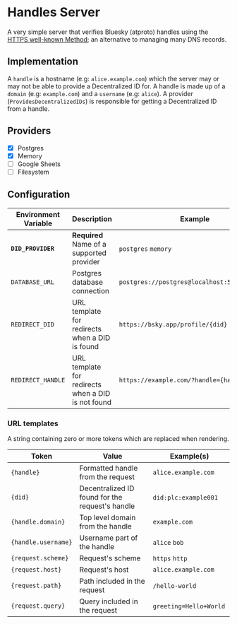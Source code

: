 # Handles Server

A very simple server that verifies Bluesky (atproto) handles using the
[HTTPS well-known Method][atproto/resolution/well-known]; an alternative to
managing many DNS records.

## Implementation

A `handle` is a hostname (e.g: `alice.example.com`) which the server may or may
not be able to provide a Decentralized ID for. A handle is made up of a `domain`
(e.g: `example.com`) and a `username` (e.g: `alice`). A provider 
(`ProvidesDecentralizedIDs`) is responsible for getting a Decentralized ID from 
a handle.

## Providers

- [x] Postgres
- [x] Memory
- [ ] Google Sheets
- [ ] Filesystem

## Configuration

| Environment Variable | Description | Example |
| -- | -- | -- |
| **`DID_PROVIDER`** | **Required** Name of a supported provider | `postgres` `memory` |
| `DATABASE_URL` | Postgres database connection | `postgres://postgres@localhost:5432/handles` |
| `REDIRECT_DID` | URL template for redirects when a DID is found | `https://bsky.app/profile/{did}` | 
| `REDIRECT_HANDLE` | URL template for redirects when a DID is not found | `https://example.com/?handle={handle}` | 

### URL templates

A string containing zero or more tokens which are replaced when rendering.

| Token | Value | Example(s) |
| -- | -- | -- |
| `{handle}` | Formatted handle from the request | `alice.example.com` |
| `{did}` | Decentralized ID found for the request's handle | `did:plc:example001` ` ` |
| `{handle.domain}` | Top level domain from the handle | `example.com` |
| `{handle.username}` | Username part of the handle | `alice` `bob` |
| `{request.scheme}` | Request's scheme | `https` `http` |
| `{request.host}` | Request's host | `alice.example.com` |
| `{request.path}` | Path included in the request | `/hello-world` ` ` |
| `{request.query}` | Query included in the request | `greeting=Hello+World` ` ` |

[atproto/resolution/well-known]: https://atproto.com/specs/handle#handle-resolution

